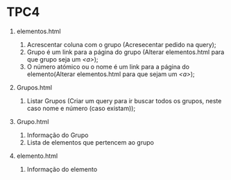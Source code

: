# TPC4

1. elementos.html 
   1. Acrescentar coluna com o grupo (Acresecentar pedido na query); 
   2. Grupo é um link para a página do grupo (Alterar elementos.html para que grupo seja um *\<a\>*); 
   3. O número atómico ou o nome é um link para a página do elemento(Alterar elementos.html para que sejam um *\<a\>*);

2. Grupos.html
   1. Listar Grupos (Criar um query para ir buscar todos os grupos, neste caso nome e número (caso existam));
   
3. Grupo.html 
   1. Informação do Grupo 
   2. Lista de elementos que pertencem ao grupo

4. elemento.html
   1. Informação do elemento 